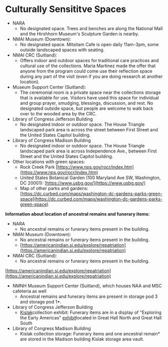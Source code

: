 # Culturally Sensititve Spaces

- NARA
  - No designated space. Trees and benches are along the National Mall and the Hirshhorn Museum's Sculpture Garden is nearby.
- NMAI Museum (Downtown):
  - No designated space. Mitsitam Cafe is open daily 11am-3pm, some outside landscaped spaces with seating.
- NMAI CRC (Suitland):
  - Offers indoor and outdoor spaces for traditional care practices and cultural use of the collections. Maria Martinez made the offer that anyone from the program could come use their reflection space during any part of the visit (even if you are doing research at another location).
- Museum Support Center (Suitland):
  - The ceremonial room is a private space near the collections storage that is available for use. Visitors have used this space for individual and group prayer, smudging, blessings, discussion, and rest. No designated outside space, but people are welcome to walk back over to the wooded area by the CRC.
- Library of Congress Jefferson Building
  - No designated indoor or outdoor space. The House Triangle landscaped park area is across the street between First Street and the United States Capitol building.
- Library of Congress Madison Building
  - No designated indoor or outdoor space. The House Triangle landscaped park area is across Independence Ave., between First Street and the United States Capitol building.
- Other locations with green spaces:
  - Rock Creek Park [https://www.nps.gov/rocr/index.htm](https://www.nps.gov/rocr/index.htm)
  - United States Botanical Garden (100 Maryland Ave SW, Washington, DC 20001): [https://www.usbg.gov/](https://www.usbg.gov/)
  - Map of other parks and gardens: [https://dc.curbed.com/maps/washington-dc-gardens-parks-green-space](https://dc.curbed.com/maps/washington-dc-gardens-parks-green-space)

**Information about location of ancestral remains and funerary items:**

- NARA
  - No ancestral remains or funerary items present in the building.
- NMAI Museum (Downtown):
  - No ancestral remains or funerary items present in the building.
  - [https://americanindian.si.edu/explore/repatriation](https://americanindian.si.edu/explore/repatriation)
- NMAI CRC (Suitland):
  - No ancestral remains or funerary items present in the building.

[https://americanindian.si.edu/explore/repatriation](https://americanindian.si.edu/explore/repatriation)

- NMNH Museum Support Center (Suitland), which houses NAA and MSC cafeteria as well
  - Ancestral remains and funerary items are present in storage pod 3 and storage pod 1\*.
- Library of Congress Jefferson Building
  - [Kislak](https://www.loc.gov/rr/rarebook/kislak.html)collection exhibit: Funerary items are in a display of "Exploring the Early Americas" [exhibit](https://www.loc.gov/exhibits/exploring-the-early-americas/exhibititems.html)located in Great Hall North and Great Hall South
- Library of Congress Madison Building
  - Kislak collection storage: Funerary items and one ancestral remain\* are stored in the Madison building Kislak storage area vault.

